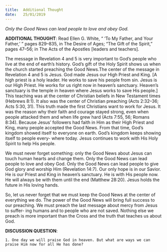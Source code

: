 ```yaml
---
title:  Additional Thought
date:   25/01/2019
---
```


_Only the Good News can lead people to love and obey God._

**ADDITIONAL THOUGHT**: Read Ellen G. White, “ ‘To My Father, and Your Father,’ ” pages 829–835, in The Desire of Ages; “The Gift of the Spirit,” pages 47–56; in The Acts of the Apostles [leaders and teachers].

The message in Revelation 4 and 5 is very important to God’s people who live at the end of earth’s history. God’s gift of the Holy Spirit shows us when the church started preaching the Good News.The center of the message in Revelation 4 and 5 is Jesus. God made Jesus our High Priest and King. [A high priest is a holy leader. He works to save his people from sin. Jesus is our High Priest. He works for us right now in heaven’s sanctuary. Heaven’s sanctuary is the temple in heaven where Jesus works to save His people.] This teaching was at the center of Christian beliefs in New Testament times (Hebrews 8:1). It also was the center of Christian preaching (Acts 2:32–36; Acts 5:30, 31). This truth made the first Christians want to work for Jesus. It was the reason why their faith and courage stayed strong, even when people attacked them and when life grew hard (Acts 7:55, 56; Romans 8:34). Because Jesus’ followers had faith in Him as their High Priest and King, many people accepted the Good News. From that time, God’s kingdom showed itself to everyone on earth. God’s kingdom keeps showing itself to people every- where today. Jesus continues to work with His Holy Spirit to help His people.

We must never forget something: only the Good News about Jesus can touch human hearts and change them. Only the Good News can lead people to love and obey God. Only the Good News can lead people to give God glory and worship Him (Revelation 14:7). Our only hope is in our Savior. He is our Priest and King in heaven’s sanctuary. He is with His people now. He will always be with them until the end (Matthew 28:20). Jesus holds the future in His loving hands.

So, let us never forget that we must keep the Good News at the center of everything we do. The power of the Good News will bring full success to our preaching. We must preach the last message about mercy from Jesus to suffer- ing humans and to people who are not saved. Nothing else we preach is more important than the Cross and the truth that teaches us about God.


**DISCUSSION QUESTION**:

`1. One day we will praise God in heaven. But what are ways we can praise Him now for all He has done?`